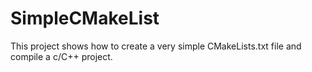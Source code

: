 # SimpleCMakeList
This project shows how to create a very simple CMakeLists.txt file and compile a c/C++ project.
